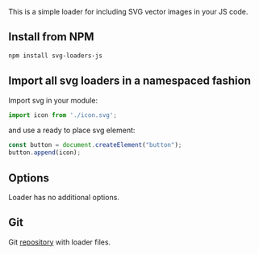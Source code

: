 This is a simple loader for including SVG vector images in your JS code.
## Install from NPM
```bash
npm install svg-loaders-js
```
## Import all svg loaders in a namespaced fashion
Import svg in your module:
```js
import icon from './icon.svg';
```
and use a ready to place svg element:
```js
const button = document.createElement("button");
button.append(icon);
```

## Options
Loader has no additional options. 

## Git
Git [repository](https://github.com/MikAleinik/svg-loader-js) with loader files.
